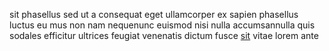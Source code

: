 sit phasellus sed ut a consequat eget ullamcorper ex sapien phasellus luctus eu
mus non nam nequenunc euismod nisi nulla accumsannulla quis sodales efficitur
ultrices feugiat venenatis dictum fusce [sit](generated_webpages/eu8.md) vitae
lorem ante